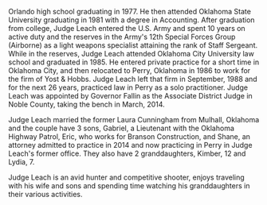 ﻿---
fname: 'Nikki'
lname: 'Leach'
id: 1084
published: false
layout: judge-bio
---
Orlando high school graduating in 1977. He
then attended Oklahoma State University graduating in 1981 with a degree
in Accounting. After graduation from college, Judge Leach entered the
U.S. Army and spent 10 years on active duty and the reserves in the
Army's 12th Special Forces Group (Airborne) as a light weapons
specialist attaining the rank of Staff Sergeant. While in the reserves,
Judge Leach attended Oklahoma City University law school and graduated
in 1985. He entered private practice for a short time in Oklahoma City,
and then relocated to Perry, Oklahoma in 1986 to work for the firm of
Yost & Hobbs. Judge Leach left that firm in September, 1988 and for the
next 26 years, practiced law in Perry as a solo practitioner. Judge
Leach was appointed by Governor Fallin as the Associate District Judge
in Noble County, taking the bench in March, 2014.

Judge Leach married the former Laura Cunningham from Mulhall, Oklahoma
and the couple have 3 sons, Gabriel, a Lieutenant with the Oklahoma
Highway Patrol, Eric, who works for Branson Construction, and Shane, an
attorney admitted to practice in 2014 and now practicing in Perry in
Judge Leach's former office. They also have 2 granddaughters, Kimber, 12
and Lydia, 7.

Judge Leach is an avid hunter and competitive shooter, enjoys traveling
with his wife and sons and spending time watching his granddaughters in
their various activities.
